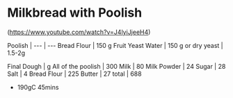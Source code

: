 # Milkbread with Poolish

(https://www.youtube.com/watch?v=J4lyiJjeeH4)

Poolish |
 --- | ---
Bread Flour | 150 g
Fruit Yeast Water | 150 g
or dry yeast | 1.5-2g

Final Dough | g
All of the poolish | 300
Milk | 80
Milk Powder | 24
Sugar | 28
Salt | 4
Bread Flour | 225
Butter | 27
total | 688

- 190gC 45mins